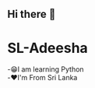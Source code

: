 ## Hi there 👋

<p align="center">
<h1>SL-Adeesha</h1>
</p>

-😁I am learning Python</br>
-❤️I'm From Sri Lanka 
